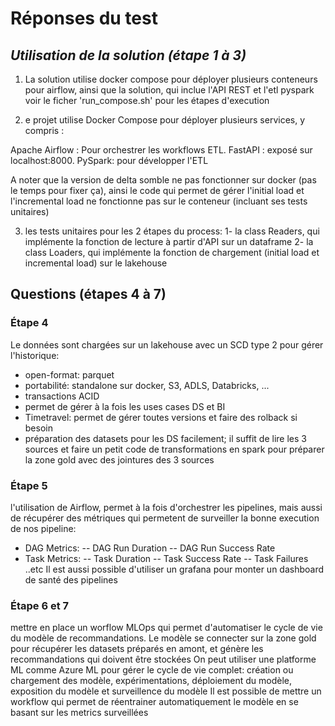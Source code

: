 # Réponses du test

## _Utilisation de la solution (étape 1 à 3)_

1. La solution utilise docker compose pour déployer plusieurs conteneurs pour airflow, ainsi que la solution, qui inclue l'API REST et l'etl pyspark
 voir le ficher 'run_compose.sh' pour les étapes d'execution

 2. e projet utilise Docker Compose pour déployer plusieurs services, y compris :

Apache Airflow : Pour orchestrer les workflows ETL.
FastAPI : exposé sur localhost:8000.
PySpark: pour développer l'ETL

A noter que la version de delta somble ne pas fonctionner sur docker (pas le temps pour fixer ça), ainsi le code qui permet de gérer l'initial load et l'incremental load ne fonctionne pas sur le conteneur (incluant ses tests unitaires)

3. les tests unitaires pour les 2 étapes du process:
 1- la class Readers, qui implémente la fonction de lecture à partir d'API sur un dataframe
 2- la class Loaders, qui implémente la fonction de chargement (initial load et incremental load) sur le lakehouse

## Questions (étapes 4 à 7)

### Étape 4

Le données sont chargées sur un lakehouse avec un SCD type 2 pour gérer l'historique:
 - open-format: parquet
 - portabilité: standalone sur docker, S3, ADLS, Databricks, ...
 - transactions ACID
 - permet de gérer à la fois les uses cases DS et BI
 - Timetravel: permet de gérer toutes versions et faire des rolback si besoin
 - préparation des datasets pour les DS facilement; il suffit de lire les 3 sources et faire un petit code de transformations en spark pour préparer la zone gold avec des jointures des 3 sources


### Étape 5

l'utilisation de Airflow, permet à la fois d'orchestrer les pipelines, mais aussi de récupérer des métriques qui permetent de surveiller la bonne execution de nos pipeline:
- DAG Metrics:
 -- DAG Run Duration
 -- DAG Run Success Rate
- Task Metrics:
 -- Task Duration
 -- Task Success Rate
 -- Task Failures ..etc
Il est aussi possible d'utiliser un grafana pour monter un dashboard de santé des pipelines

### Étape 6 et 7

mettre en place un worflow MLOps qui permet d'automatiser le cycle de vie du modèle de recommandations.
Le modèle se connecter sur la zone gold pour récupérer les datasets préparés en amont, et génère les recommandations qui doivent être stockées
On peut utiliser une platforme ML comme Azure ML pour gérer le cycle de vie complet: création ou chargement des modèle, expérimentations, déploiement du modèle, exposition du modèle et surveillence du modèle
Il est possible de mettre un workflow qui permet de réentrainer automatiquement le modèle en se basant sur les metrics surveillées
